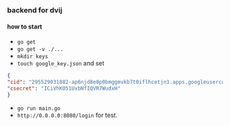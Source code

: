### backend for dvij

#### how to start

  * `go get`
  * `go get -v ./...`
  * `mkdir keys`
  * `touch google_key.json` and set
 
  ```json
  {
  "cid": "295529031882-ap6njd8e8p0bmggmvkb7t0iflhcetjn1.apps.googleusercontent.com",
  "csecret": "ICiVhKO51UxbNfIQVR7WudxH"
  }
  ```
  * `go run main.go`
  * `http://0.0.0.0:8080/login` for test.